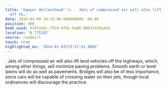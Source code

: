```yaml
---
title: 'Sawyer Hollenshead''s: . Jets of compressed air will also lift land vehicles
  off th…'
date: 2016-04-09 18:16:00.600000000 -04:00
position: 309
book_uuid: 9197a3dc-7559-4fdc-ba86-80b37e29aa54
location: '0.775107'
source: readmill
touch: true
highlighted_on: '2014-01-03T23:57:01.000Z'
---
```


. Jets of compressed air will also lift land vehicles off the highways, which, among other things, will minimize paving problems. Smooth earth or level lawns will do as well as pavements. Bridges will also be of less importance, since cars will be capable of crossing water on their jets, though local ordinances will discourage the practice.